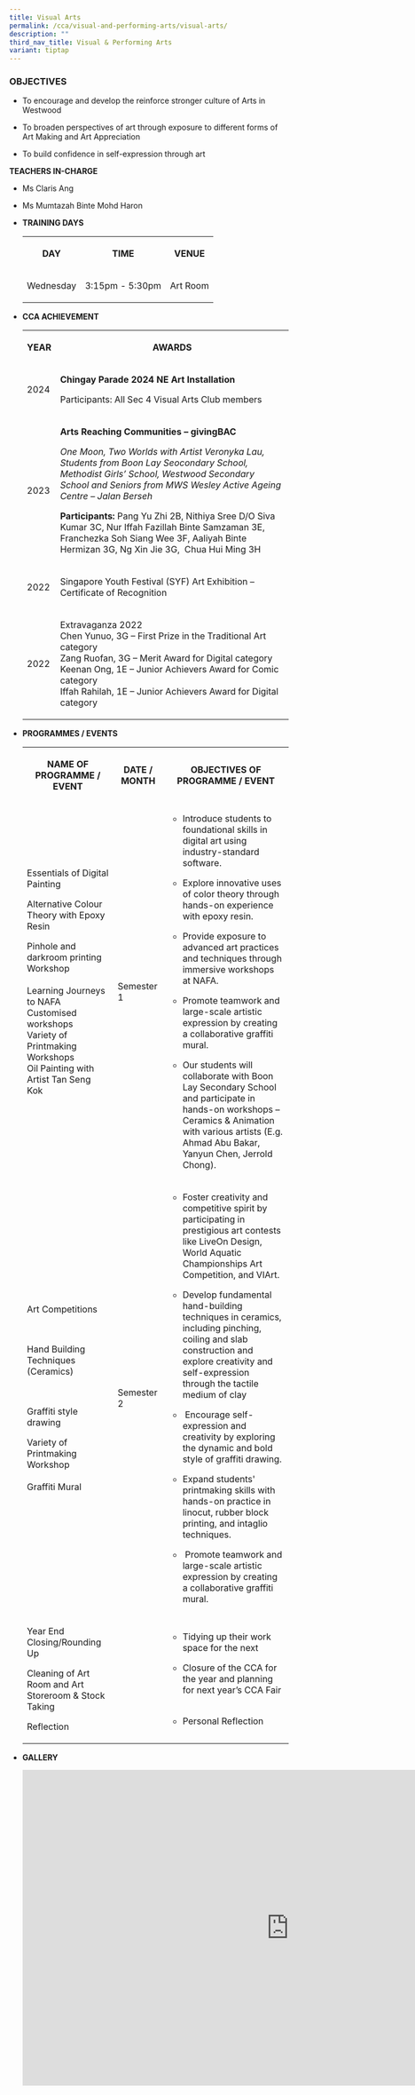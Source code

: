 ```yaml
---
title: Visual Arts
permalink: /cca/visual-and-performing-arts/visual-arts/
description: ""
third_nav_title: Visual & Performing Arts
variant: tiptap
---
```

<h3>OBJECTIVES</h3>
<ul data-tight="true" class="tight">
<li>
<p>To encourage and develop the reinforce stronger culture of Arts in Westwood</p>
</li>
<li>
<p>To broaden perspectives of art through exposure to different forms of
Art Making and Art Appreciation</p>
</li>
<li>
<p>To build confidence in self-expression through art</p>
</li>
</ul>
<p><strong>TEACHERS IN-CHARGE</strong>
</p>
<ul data-tight="true" class="tight">
<li>
<p>Ms Claris Ang</p>
</li>
<li>
<p>Ms Mumtazah Binte Mohd Haron</p>
<p></p>
</li>
<li>
<p><strong>TRAINING DAYS</strong>
</p>
<p></p>
<table style="minWidth: 75px">
<colgroup>
<col>
<col>
<col>
</colgroup>
<tbody>
<tr>
<th rowspan="1" colspan="1">
<p>DAY</p>
</th>
<th rowspan="1" colspan="1">
<p>TIME</p>
</th>
<th rowspan="1" colspan="1">
<p>VENUE
<br>
</p>
</th>
</tr>
<tr>
<td rowspan="1" colspan="1">
<p>Wednesday</p>
</td>
<td rowspan="1" colspan="1">
<p>3:15pm - 5:30pm</p>
</td>
<td rowspan="1" colspan="1">
<p>Art Room
<br>
</p>
</td>
</tr>
</tbody>
</table>
</li>
<li>
<p><strong>CCA ACHIEVEMENT</strong>
</p>
<p></p>
<table style="minWidth: 50px">
<colgroup>
<col>
<col>
</colgroup>
<tbody>
<tr>
<th rowspan="1" colspan="1">
<p>YEAR</p>
</th>
<th rowspan="1" colspan="1">
<p>AWARDS</p>
</th>
</tr>
<tr>
<td rowspan="1" colspan="1">
<p>2024</p>
</td>
<td rowspan="1" colspan="1">
<p><strong>Chingay Parade 2024 NE Art Installation</strong>
</p>
<p>Participants: All Sec 4 Visual Arts Club members</p>
</td>
</tr>
<tr>
<td rowspan="1" colspan="1">
<p>2023</p>
</td>
<td rowspan="1" colspan="1">
<p><strong>Arts Reaching Communities – givingBAC</strong>
</p>
<p><em>One Moon, Two Worlds with Artist Veronyka Lau, Students from Boon Lay Seocondary School, Methodist Girls’ School, Westwood Secondary School and Seniors from MWS Wesley Active Ageing Centre – Jalan Berseh</em>
</p>
<p></p>
<p><strong>Participants: </strong>Pang Yu Zhi 2B, Nithiya Sree D/O Siva Kumar
3C, Nur Iffah Fazillah Binte Samzaman 3E, Franchezka Soh Siang Wee 3F,
Aaliyah Binte Hermizan 3G, Ng Xin Jie 3G, <em>&nbsp;</em>Chua Hui Ming 3H</p>
</td>
</tr>
<tr>
<td rowspan="1" colspan="1">
<p>2022</p>
</td>
<td rowspan="1" colspan="1">
<p>Singapore Youth Festival (SYF) Art Exhibition – Certificate of Recognition</p>
</td>
</tr>
<tr>
<td rowspan="1" colspan="1">
<p>2022</p>
</td>
<td rowspan="1" colspan="1">
<p>Extravaganza 2022
<br>Chen Yunuo, 3G – First Prize in the Traditional Art category
<br>Zang Ruofan, 3G – Merit Award for Digital category
<br>Keenan Ong, 1E – Junior Achievers Award for Comic category
<br>Iffah Rahilah, 1E – Junior Achievers Award for Digital category</p>
</td>
</tr>
</tbody>
</table>
</li>
<li>
<p><strong>PROGRAMMES / EVENTS</strong>
</p>
<p></p>
<table style="minWidth: 75px">
<colgroup>
<col>
<col>
<col>
</colgroup>
<tbody>
<tr>
<th rowspan="1" colspan="1">
<p>NAME OF PROGRAMME / EVENT</p>
</th>
<th rowspan="1" colspan="1">
<p>DATE / MONTH</p>
</th>
<th rowspan="1" colspan="1">
<p>OBJECTIVES OF PROGRAMME / EVENT</p>
</th>
</tr>
<tr>
<td rowspan="1" colspan="1">
<p>Essentials of Digital Painting</p>
<p></p>
<p>Alternative Colour Theory with Epoxy Resin</p>
<p></p>
<p>Pinhole and darkroom printing Workshop
<br>
<br>Learning Journeys to NAFA Customised workshops
<br>Variety of Printmaking Workshops
<br>Oil Painting with Artist Tan Seng Kok</p>
<p>&nbsp;</p>
<p></p>
</td>
<td rowspan="1" colspan="1">
<p>Semester 1</p>
</td>
<td rowspan="1" colspan="1">
<ul data-tight="true" class="tight">
<li>
<p>Introduce students to foundational skills in digital art using industry-standard
software.</p>
<p></p>
</li>
<li>
<p>Explore innovative uses of color theory through hands-on experience with
epoxy resin.</p>
<p></p>
</li>
<li>
<p>Provide exposure to advanced art practices and techniques through immersive
workshops at NAFA.</p>
<p></p>
</li>
<li>
<p>Promote teamwork and large-scale artistic expression by creating a collaborative
graffiti mural.</p>
<p></p>
</li>
<li>
<p>Our students will collaborate with Boon Lay Secondary School and participate
in hands-on workshops – Ceramics &amp; Animation with various artists (E.g.
Ahmad Abu Bakar, Yanyun Chen, Jerrold Chong).</p>
<p></p>
</li>
</ul>
</td>
</tr>
<tr>
<td rowspan="1" colspan="1">
<p>Art Competitions</p>
<p>&nbsp;</p>
<p>Hand Building Techniques (Ceramics)</p>
<p>&nbsp;</p>
<p>Graffiti style drawing</p>
<p></p>
<p>Variety of Printmaking Workshop
<br>
<br>Graffiti Mural</p>
</td>
<td rowspan="1" colspan="1">
<p>Semester 2</p>
</td>
<td rowspan="1" colspan="1">
<ul data-tight="true" class="tight">
<li>
<p>Foster creativity and competitive spirit by participating in prestigious
art contests like LiveOn Design, World Aquatic Championships Art Competition,
and VIArt.
<br>
</p>
<p></p>
</li>
<li>
<p>Develop fundamental hand-building techniques in ceramics, including pinching,
coiling and slab construction and explore creativity and self-expression
through the tactile medium of clay
<br>
</p>
<p></p>
</li>
<li>
<p>&nbsp;Encourage self-expression and creativity by exploring the dynamic
and bold style of graffiti drawing.
<br>
</p>
</li>
<li>
<p>Expand students' printmaking skills with hands-on practice in linocut,
rubber block printing, and intaglio techniques.
<br>
</p>
<p></p>
</li>
<li>
<p>&nbsp;Promote teamwork and large-scale artistic expression by creating
a collaborative graffiti mural.</p>
</li>
</ul>
</td>
</tr>
<tr>
<td rowspan="1" colspan="1">
<p>Year End Closing/Rounding Up</p>
<p>Cleaning of Art Room and Art Storeroom &amp; Stock Taking
<br>
</p>
<p>Reflection</p>
</td>
<td rowspan="1" colspan="1">
<p></p>
</td>
<td rowspan="1" colspan="1">
<ul data-tight="true" class="tight">
<li>
<p>Tidying up their work space for the next</p>
<p></p>
</li>
<li>
<p>Closure of the CCA for the year and planning for next year’s CCA Fair
<br>
<br>
</p>
</li>
<li>
<p>Personal Reflection</p>
</li>
</ul>
</td>
</tr>
</tbody>
</table>
</li>
<li>
<p><strong>GALLERY</strong>
</p>
<p></p>
<div class="iframe-wrapper">
<iframe height="569" width="960" allowfullscreen="true" frameborder="0" src="https://docs.google.com/presentation/d/e/2PACX-1vSeZFU1caHeo-t5MGcHe7a9WYUugoQO6S1eq9uytN6mAXCU91Un-oneyM1diBBV0CslDGbcz3yn-Old/embed?start=true&amp;loop=true&amp;delayms=3000"></iframe>
</div>
<p></p>
</li>
</ul>
<p></p>